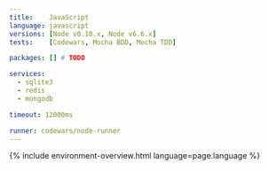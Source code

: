 ```yaml
---
title:    JavaScript
language: javascript
versions: [Node v0.10.x, Node v6.6.x]
tests:    [Codewars, Mocha BDD, Mocha TDD]

packages: [] # TODO

services:
  - sqlite3
  - redis
  - mongodb

timeout: 12000ms

runner: codewars/node-runner
---
```


{% include environment-overview.html language=page.language %}

